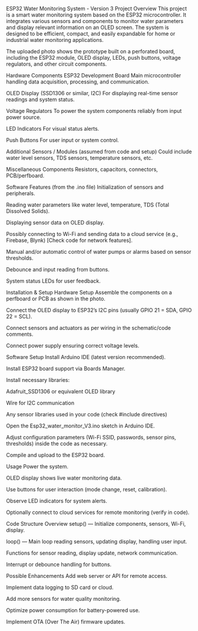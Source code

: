 ESP32 Water Monitoring System - Version 3
Project Overview
This project is a smart water monitoring system based on the ESP32 microcontroller. It integrates various sensors and components to monitor water parameters and display relevant information on an OLED screen. The system is designed to be efficient, compact, and easily expandable for home or industrial water monitoring applications.

The uploaded photo shows the prototype built on a perforated board, including the ESP32 module, OLED display, LEDs, push buttons, voltage regulators, and other circuit components.

Hardware Components
ESP32 Development Board
Main microcontroller handling data acquisition, processing, and communication.

OLED Display (SSD1306 or similar, I2C)
For displaying real-time sensor readings and system status.

Voltage Regulators
To power the system components reliably from input power source.

LED Indicators
For visual status alerts.

Push Buttons
For user input or system control.

Additional Sensors / Modules (assumed from code and setup)
Could include water level sensors, TDS sensors, temperature sensors, etc.

Miscellaneous Components
Resistors, capacitors, connectors, PCB/perfboard.

Software Features (from the .ino file)
Initialization of sensors and peripherals.

Reading water parameters like water level, temperature, TDS (Total Dissolved Solids).

Displaying sensor data on OLED display.

Possibly connecting to Wi-Fi and sending data to a cloud service (e.g., Firebase, Blynk) [Check code for network features].

Manual and/or automatic control of water pumps or alarms based on sensor thresholds.

Debounce and input reading from buttons.

System status LEDs for user feedback.

Installation & Setup
Hardware Setup
Assemble the components on a perfboard or PCB as shown in the photo.

Connect the OLED display to ESP32’s I2C pins (usually GPIO 21 = SDA, GPIO 22 = SCL).

Connect sensors and actuators as per wiring in the schematic/code comments.

Connect power supply ensuring correct voltage levels.

Software Setup
Install Arduino IDE (latest version recommended).

Install ESP32 board support via Boards Manager.

Install necessary libraries:

Adafruit_SSD1306 or equivalent OLED library

Wire for I2C communication

Any sensor libraries used in your code (check #include directives)

Open the Esp32_water_monitor_V3.ino sketch in Arduino IDE.

Adjust configuration parameters (Wi-Fi SSID, passwords, sensor pins, thresholds) inside the code as necessary.

Compile and upload to the ESP32 board.

Usage
Power the system.

OLED display shows live water monitoring data.

Use buttons for user interaction (mode change, reset, calibration).

Observe LED indicators for system alerts.

Optionally connect to cloud services for remote monitoring (verify in code).

Code Structure Overview
setup() — Initialize components, sensors, Wi-Fi, display.

loop() — Main loop reading sensors, updating display, handling user input.

Functions for sensor reading, display update, network communication.

Interrupt or debounce handling for buttons.

Possible Enhancements
Add web server or API for remote access.

Implement data logging to SD card or cloud.

Add more sensors for water quality monitoring.

Optimize power consumption for battery-powered use.

Implement OTA (Over The Air) firmware updates.
